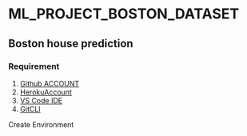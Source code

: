 # ML_PROJECT_BOSTON_DATASET
## Boston house prediction
### Requirement


1. [Github ACCOUNT](https://github.com/)
2. [HerokuAccount](https://heroku.com)
3. [VS Code IDE](https://code.visualstudio.com/)
4. [GitCLI](https://git-scm.com/book/en/v2/Getting-Started-The-Command-Line)

Create Environment


